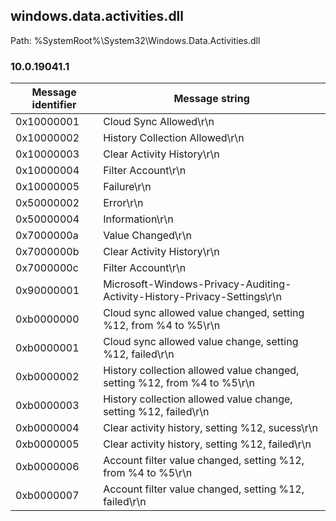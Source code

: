 ## windows.data.activities.dll

Path: %SystemRoot%\System32\Windows.Data.Activities.dll

### 10.0.19041.1

Message identifier | Message string
--- | ---
0x10000001 | Cloud Sync Allowed\r\n
0x10000002 | History Collection Allowed\r\n
0x10000003 | Clear Activity History\r\n
0x10000004 | Filter Account\r\n
0x10000005 | Failure\r\n
0x50000002 | Error\r\n
0x50000004 | Information\r\n
0x7000000a | Value Changed\r\n
0x7000000b | Clear Activity History\r\n
0x7000000c | Filter Account\r\n
0x90000001 | Microsoft-Windows-Privacy-Auditing-Activity-History-Privacy-Settings\r\n
0xb0000000 | Cloud sync allowed value changed, setting %12, from %4 to %5\r\n
0xb0000001 | Cloud sync allowed value change, setting %12, failed\r\n
0xb0000002 | History collection allowed value changed, setting %12, from %4 to %5\r\n
0xb0000003 | History collection allowed value change, setting %12, failed\r\n
0xb0000004 | Clear activity history, setting %12, sucess\r\n
0xb0000005 | Clear activity history, setting %12, failed\r\n
0xb0000006 | Account filter value changed, setting %12, from %4 to %5\r\n
0xb0000007 | Account filter value changed, setting %12, failed\r\n

